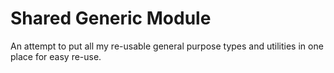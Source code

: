 # Shared Generic Module

An attempt to put all my re-usable general purpose types and utilities in one place for easy re-use.